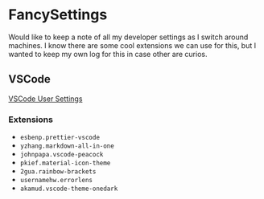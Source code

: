 # FancySettings

Would like to keep a note of all my developer settings as I switch around machines. I know there are some cool extensions we can use for this, but I wanted to keep my own log for this in case other are curios.


## VSCode 
[VSCode User Settings](./userSettings.json)

### Extensions
- `esbenp.prettier-vscode`
- `yzhang.markdown-all-in-one`
- `johnpapa.vscode-peacock`
- `pkief.material-icon-theme`
- `2gua.rainbow-brackets`
- `usernamehw.errorlens`
- `akamud.vscode-theme-onedark`